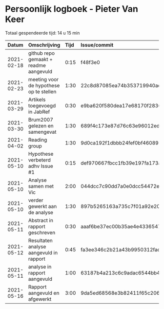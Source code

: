 # Persoonlijk logboek - Pieter Van Keer

Totaal gespendeerde tijd: 14 u 15 min

| Datum      | Omschrijving                            | Tijd | Issue/commit                             |
| :--------- | :-------------------------------------- | :--- | :--------------------------------------- |
| 2021-02-18 | github repo gemaakt + readme aangevuld  | 0:15 | f48f3e0                                  |
| 2021-02-23 | meeting voor de hypothese op te stellen | 1:30 | 22c8d87085ea74b353719940ae22d46a1f2ddc75 |
| 2021-03-29 | Artikels toegevoegd in JabRef           | 0:30 | e9ba620f580dea17e68170f2836eca55a44fcd1b |
| 2021-03-30 | Brum2007 gelezen en samengevat          | 1:30 | 689f4c173e87d76c63e96012ed7bf6b9c5faaa03 |
| 2021-04-02 | Reading group                           | 1:30 | 9d0ca192f1dbbb24fef0bf460892fb36c27f8495 |
| 2021-05-10 | Hypothese verbeterd adhv Issue #1       | 0:15 | def970667fbcc1fb39e197fa173a113c6f10b131 |
| 2021-05-10 | Analyse samen met Vic                   | 2:00 | 044dcc7c90dd7a0e0dcc54472ecf1d2f90c2a6c5 |
| 2021-05-10 | verder gewerkt aan de analyse           | 1:30 | 897b5265163a735c7f01a92e20e4bd19ced9814a |
| 2021-05-11 | Abstract in rapport geschreven          | 0:30 | aaaf6be37ec00b35ae4e4336547be7832fec89fd |
| 2021-05-12 | Resultaten analyse aangevuld in rapport | 0:45 | fa3ee346c2b21a43b9950312fac350a435a1d995 |
| 2021-05-11 | analyse in rapport aangevuld            | 1:00 | 63187b4a213c6c9adac6544bb4a8d03940eb37c6 |
| 2021-05-16 | Rapport aangevuld en afgewerkt          | 3:00 | 9da5ed68568e3b82411f65c20635bc4798c959f4 |